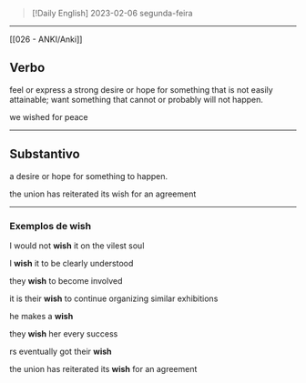 
>[!Daily English]
2023-02-06 segunda-feira

---


[[026 - ANKI/Anki]]

## Verbo

feel or express a strong desire or hope for something that is not easily attainable; want something that cannot or probably will not happen.

we wished for peace

---

## Substantivo

a desire or hope for something to happen.

the union has reiterated its wish for an agreement

---
### Exemplos de wish

I would not **wish** it on the vilest soul

I **wish** it to be clearly understood

they **wish** to become involved

it is their **wish** to continue organizing similar exhibitions

he makes a **wish**

they **wish** her every success

rs eventually got their **wish**

the union has reiterated its **wish** for an agreement